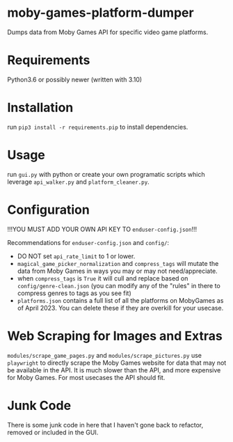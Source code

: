 # moby-games-platform-dumper
Dumps data from Moby Games API for specific video game platforms.

# Requirements
Python3.6 or possibly newer (written with 3.10)

# Installation
run `pip3 install -r requirements.pip` to install dependencies.

# Usage
run `gui.py` with python or create your own programatic scripts which leverage `api_walker.py` and `platform_cleaner.py`.

# Configuration
!!!YOU MUST ADD YOUR OWN API KEY TO `enduser-config.json`!!!

Recommendations for `enduser-config.json` and `config/`:
- DO NOT set `api_rate_limit` to 1 or lower.
- `magical_game_picker_normalization` and `compress_tags` will mutate the data from Moby Games in ways you may or may not need/appreciate.
- when `compress_tags` is `True` it will cull and replace based on `config/genre-clean.json` (you can modify any of the "rules" in there to compress genres to tags as you see fit)
- `platforms.json` contains a full list of all the platforms on MobyGames as of April 2023. You can delete these if they are overkill for your usecase.

# Web Scraping for Images and Extras
`modules/scrape_game_pages.py` and `modules/scrape_pictures.py` use `playwright` to directly scrape the Moby Games website for data that may not be available in the API. It is much slower than the API, and more expensive for Moby Games. For most usecases the API should fit.

# Junk Code
There is some junk code in here that I haven't gone back to refactor, removed or included in the GUI. 